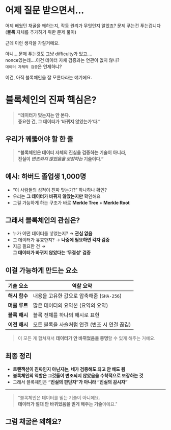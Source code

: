 # 어제 질문 받으면서...

어제 배웠던 채굴을 왜하는지, 작동 원리가 무엇인지 알았죠?
문제 푸는건 푸는겁니다 (**블록** 자체를 추가하기 위한 문제 풀이)

근데 이런 생각을 가질거에요.

아니....문제 푸는것도 그냥 difficulty가 있고....  
nonce있는데....이건 데이터 자체 검증과는 연관이 없지 않나?  
`데이터 자체의 검증`은 언제하냐?

이건, 아직 블록체인을 잘 모른다라는 얘기에요.

# 블록체인의 진짜 핵심은?

> **“데이터가 맞는지는 안 본다.  
> 중요한 건, 그 데이터가 ‘바뀌지 않았는가’다.”**

## 우리가 꿰뚫어야 할 한 줄

> **“블록체인은 데이터 자체의 진실을 검증하는 기술이 아니라,  
> 진실이 _변조되지 않았음을 보장하는_ 기술이다.”**

## 예시: 하버드 졸업생 1,000명

- “이 사람들의 성적이 진짜 맞는가?” 하나하나 확인?
- 우리는 **그 데이터가 바뀌지 않았는지만** 확인해요
- 그걸 가능하게 하는 구조가 바로 **Merkle Tree + Merkle Root**

## 그래서 블록체인의 관심은?

- 누가 어떤 데이터를 넣었는지? → **관심 없음**
- 그 데이터가 유효한지? → **나중에 필요하면 각자 검증**
- 지금 필요한 건 →  
  **그 데이터가 바뀌지 않았다는 ‘무결성’ 검증**

## 이걸 가능하게 만드는 요소

| 기술 요소     | 역할 요약                                     |
| ------------- | --------------------------------------------- |
| **해시 함수** | 내용을 고유한 값으로 압축해줌 (`SHA-256`)     |
| **머클 루트** | 많은 데이터의 요약본 (요약의 요약)            |
| **블록 해시** | 블록 전체를 하나의 해시로 표현                |
| **이전 해시** | 모든 블록을 사슬처럼 연결 (변조 시 연결 끊김) |

> 이 모든 게 합쳐져서 **데이터가 안 바뀌었음을 증명**할 수 있게 해주는 거예요.

## 최종 정리

- **트랜잭션이 진짜인지 아닌지는, 네가 검증해도 되고 안 해도 됨**
- **블록체인의 역할은 그것들이 변조되지 않았음을 수학적으로 보장하는 것**
- 그래서 블록체인은 **“진실의 판단자”가 아니라 “진실의 감시자”**

---

> "블록체인은 데이터를 믿는 기술이 아니에요.  
> **데이터가 절대 안 바뀌었음을 믿게 해주는 기술**이에요."

## 그럼 채굴은 왜해요?

